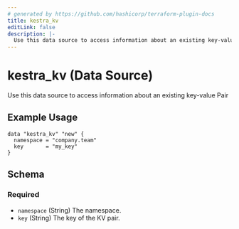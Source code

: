 ```yaml
---
# generated by https://github.com/hashicorp/terraform-plugin-docs
title: kestra_kv
editLink: false
description: |-
  Use this data source to access information about an existing key-value Pair
---
```


# kestra_kv (Data Source)

Use this data source to access information about an existing key-value Pair

## Example Usage

```hcl
data "kestra_kv" "new" {
  namespace = "company.team"
  key       = "my_key"
}
```

<!-- schema generated by tfplugindocs -->
## Schema

### Required

- `namespace` (String) The namespace.
- `key` (String) The key of the KV pair.
